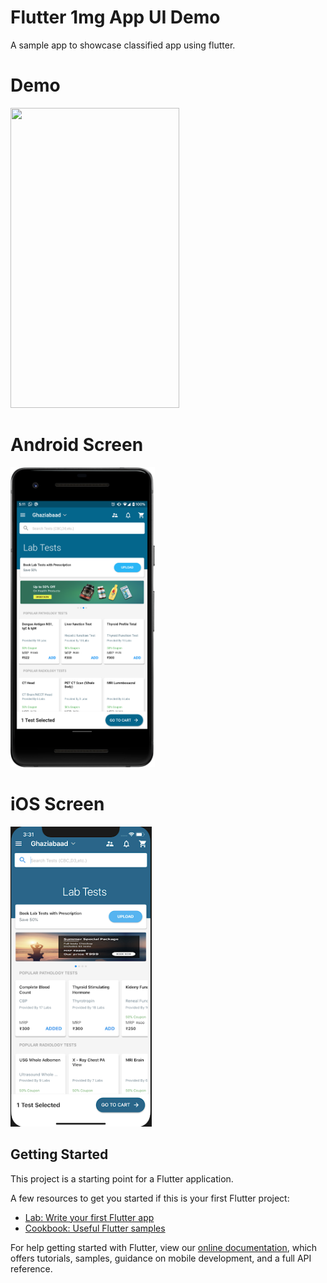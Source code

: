 # Flutter 1mg App UI Demo

A sample app to showcase classified app using flutter. 

# Demo
<img height="480px" width="270px" src="https://github.com/flutter-devs/flutter_1mg_ui_demo/blob/master/screens/demo.gif">



# Android Screen
<img height="480px" src="https://github.com/flutter-devs/flutter_1mg_ui_demo/blob/master/screens/android1.png"> 


# iOS Screen
<img height="480px" src="https://github.com/flutter-devs/flutter_1mg_ui_demo/blob/master/screens/iphone1.png">


## Getting Started

This project is a starting point for a Flutter application.

A few resources to get you started if this is your first Flutter project:

- [Lab: Write your first Flutter app](https://flutter.dev/docs/get-started/codelab)
- [Cookbook: Useful Flutter samples](https://flutter.dev/docs/cookbook)

For help getting started with Flutter, view our 
[online documentation](https://flutter.dev/docs), which offers tutorials, 
samples, guidance on mobile development, and a full API reference.